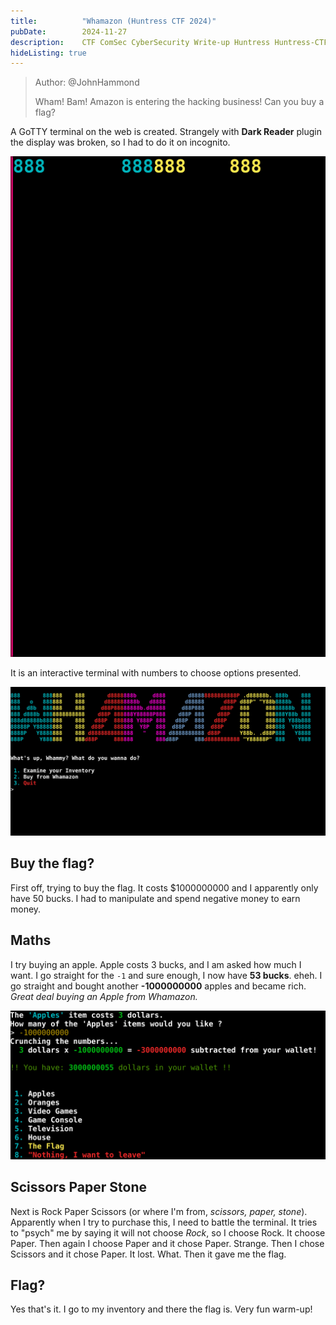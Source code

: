 ```yaml
---
title:          "Whamazon (Huntress CTF 2024)"
pubDate:        2024-11-27
description:    CTF ComSec CyberSecurity Write-up Huntress Huntress-CTF-2024 Bounds-check
hideListing: true
---
```


> Author: @JohnHammond
>
> Wham! Bam! Amazon is entering the hacking business! Can you buy a flag?

A GoTTY terminal on the web is created. Strangely with **Dark Reader** plugin the display was broken, so I had to do it on incognito. 

![Broken](./images/Whamazon_20241005-185652-original.png)

It is an interactive terminal with numbers to choose options presented.

![Whamazon](./images/Whamazon_20241005-190716-original.png)

## Buy the flag?

First off, trying to buy the flag. It costs $1000000000 and I apparently only have 50 bucks. I had to manipulate and spend negative money to earn money.

## Maths

I try buying an apple. Apple costs 3 bucks, and I am asked how much I want. I go straight for the `-1` and sure enough, I now have **53 bucks**. eheh. I go straight and bought another **-1000000000** apples and became rich. _Great deal buying an Apple from Whamazon._

![Whamazon apples](./images/Whamazon_20241005-191805-original.png)

## Scissors Paper Stone

Next is Rock Paper Scissors (or where I'm from, _scissors, paper, stone_). Apparently when I try to purchase this, I need to battle the terminal. It tries to "psych" me by saying it will not choose _Rock_, so I choose Rock. It choose Paper. Then again I choose Paper and it chose Paper. Strange. Then I chose Scissors and it chose Paper. It lost. What. Then it gave me the flag.

## Flag?

Yes that's it. I go to my inventory and there the flag is. Very fun warm-up!

